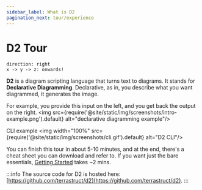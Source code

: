 ```yaml
---
sidebar_label: What is D2
pagination_next: tour/experience
---
```

# D2 Tour

```d2
direction: right
x -> y -> z: onwards!
```

**D2** is a diagram scripting language that turns text to diagrams. It stands for
**Declarative Diagramming**. Declarative, as in, you describe what you want diagrammed, it
generates the image.

For example, you provide this input on the left, and you get back the output on the right.
<img src={require('@site/static/img/screenshots/intro-example.png').default}
alt="declarative diagramming example"/>

CLI example
<img width="100%" src={require('@site/static/img/screenshots/cli.gif').default}
alt="D2 CLI"/>

You can finish this tour in about 5-10 minutes, and at the end, there's a cheat sheet you
can download and refer to. If you want just the bare essentials, <a
href="/tour/hello-world">Getting Started</a> takes
~2 mins.

:::info
The source code for D2 is hosted here:
[https://github.com/terrastruct/d2](https://github.com/terrastruct/d2).
:::

